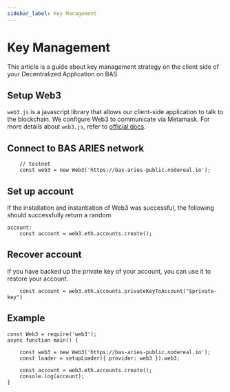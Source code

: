 ```yaml
---
sidebar_label: Key Management
---
```


# Key Management
This article is a guide about key management strategy on the client side of your Decentralized Application on BAS

## Setup Web3
`web3.js` is a javascript library that allows our client-side application to talk to the blockchain. We configure Web3 to communicate via Metamask. For more details about `web3.js`, refer to [official docs](https://web3js.readthedocs.io/en/v1.2.2/getting-started.html#adding-web3-js).

## Connect to BAS ARIES network

```
    // testnet
	const web3 = new Web3('https://bas-aries-public.nodereal.io');
```

## Set up account
If the installation and instantiation of Web3 was successful, the following should successfully return a random 

```
account:
    const account = web3.eth.accounts.create();
```

## Recover account
If you have backed up the private key of your account, you can use it to restore your account.

```
	const account = web3.eth.accounts.privateKeyToAccount("$private-key")
```

## Example

```
const Web3 = require('web3');
async function main() {
​
	const web3 = new Web3('https://bas-aries-public.nodereal.io');
    const loader = setupLoader({ provider: web3 }).web3;
​
    const account = web3.eth.accounts.create();
    console.log(account);
}
```